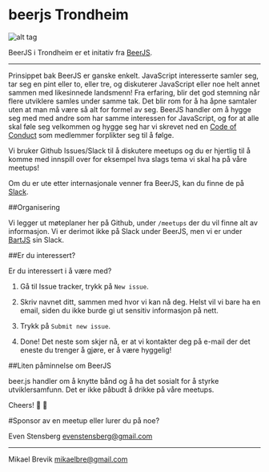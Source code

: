 # beerjs Trondheim

![alt tag](http://s18.postimg.org/ks9qddxd5/beart_JS.png)

BeerJS i Trondheim er et initativ fra [BeerJS](https://github.com/beerjs).
*** 
Prinsippet bak BeerJS er ganske enkelt. JavaScript interesserte samler seg, tar seg en pint eller to, eller tre, og diskuterer JavaScript eller noe helt annet sammen med likesinnede landsmenn! Fra erfaring, blir det god stemning når flere utviklere samles under samme tak. Det blir rom for å ha åpne samtaler uten at man må være så alt for formel av seg. BeerJS handler om å hygge seg med med andre som har samme interessen for JavaScript, og for at alle skal føle seg velkommen og hygge seg har vi skrevet ned en [Code of Conduct](https://github.com/BartJS/organisering/blob/master/CodeOfConduct.md) som medlemmer forplikter seg til å følge.

Vi bruker Github Issues/Slack til å diskutere meetups og du er hjertlig til å komme med innspill over for eksempel hva slags tema vi skal ha på våre meetups!

Om du er ute etter internasjonale venner fra BeerJS, kan du finne de på [Slack](https://beerjs-slack-invite.herokuapp.com/).

##Organisering

Vi legger ut møteplaner her på Github, under `/meetups` der du vil finne alt av informasjon. Vi er derimot ikke på Slack under BeerJS, men vi er under [BartJS](https://chat.bartjs.io/) sin Slack.

##Er du interessert?

Er du interessert i å være med?

1. Gå til Issue tracker, trykk på `New issue`.

2. Skriv navnet ditt, sammen med hvor vi kan nå deg. Helst vil vi bare ha en email, siden du ikke burde gi ut sensitiv informasjon på nett.

3. Trykk på `Submit new issue`.

4. Done! Det neste som skjer nå, er at vi kontakter deg på e-mail der det eneste du trenger å gjøre, er å være hyggelig!


##Liten påminnelse om BeerJS

beer.js handler om å knytte bånd og å ha det sosialt for å styrke utviklersamfunn. Det er ikke påbudt å drikke på våre meetups.

Cheers! :beer: :beers:

#Sponsor av en meetup eller lurer du på noe?

Even Stensberg <evenstensberg@gmail.com> 
*** 
Mikael Brevik <mikaelbre@gmail.com>
